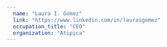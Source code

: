 ```yaml
---
  name: "Laura I. Gómez"
  link: "https://www.linkedin.com/in/lauraigomez"
  occupation_title: "CEO"
  organization: "Atipica"
---
```

